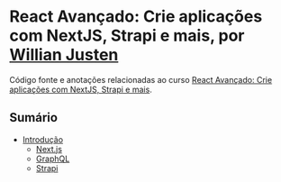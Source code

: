 # React Avançado: Crie aplicações com NextJS, Strapi e mais, por [Willian Justen](https://github.com/willianjusten)

Código fonte e anotações relacionadas ao curso [React Avançado: Crie aplicações com NextJS, Strapi e mais](https://www.udemy.com/course/react-avancado/).

## Sumário

- [Introdução](./frameworks/README.md#frameworks)
  - [Next.js](./frameworks/nextjs.md#nextjs)
  - [GraphQL](./frameworks/graphql.md#graphql)
  - [Strapi](./frameworks/strapi.md#strapi)
